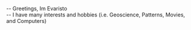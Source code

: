 -- Greetings, Im Evaristo<br/>
-- I have many interests and hobbies (i.e. Geoscience, Patterns, Movies, and Computers) <br/>


